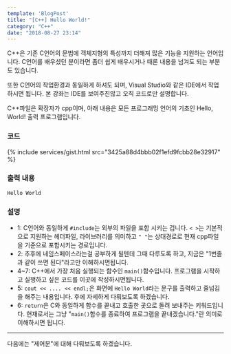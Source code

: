 ```yaml
---
template: 'BlogPost'
title: "[C++] Hello World!"
category: "C++"
date: "2018-08-27 23:14"
---
```

C++은 기존 C언어의 문법에 객체지형의 특성까지 더해져 많은 기능을 지원하는 언어입니다. C언어를 배우셨던 분이라면 좀더 쉽게 배우시거나 때론 내용을 넘겨도 되는 부분도 있습니다.

또한 C언어의 작업환경과 동일하게 하셔도 되며, Visual Studio와 같은 IDE에서 작업하시면 됩니다. 본 강좌는 IDE를 보여주진않고 오직 코드로만 설명합니다.

C++파일은 확장자가 cpp이며, 아래 내용은 모든 프로그래밍 언어의 기초인 Hello, World! 출력 프로그램입니다.

### 코드
{% include services/gist.html src="3425a88d4bbb02f1efd9fcbb28e32917" %}

### 출력 내용
```
Hello World
```

### 설명
- 1: C언어와 동일하게 `#include`는 외부의 파일을 포함 시키는 겁니다. `< >`는 기본적으로 지원하는 헤더파일, 라이브러리를 의미하고 `" "`는 상대경로로 현재 cpp파일을 기준으로 포함시키는 경로입니다.
- 2: 추후에 네임스페이스라는걸 공부하게 될텐데 그때 다루도록 하고, 지금은 "1번줄과 같이 쓰면 된다"라고만 이해하시면됩니다.
- 4~7: C++에서 가장 처음 실행되는 함수인 `main()`함수입니다. 프로그램을 시작하고 실행하고 싶은 코드를 이곳에 작성하시면됩니다.
- 5: `cout << .... << endl;`은 화면에 `Hello World`라는 문구를 출력하고 줄넘김을 해주는 내용입니다. 후에 자세하게 다뤄보도록 하겠습니다.
- 6: `return`은 C와 동일하게 함수를 끝내고 호출한 곳으로 돌려 보내주는 키워드입니다. 현재로서는 그냥 "`main()`함수를 종료하여 프로그램을 끝내겠습니다."란 의미로 이해하시면 됩니다.

---

다음에는 "제어문"에 대해 다뤄보도록 하겠습니다.